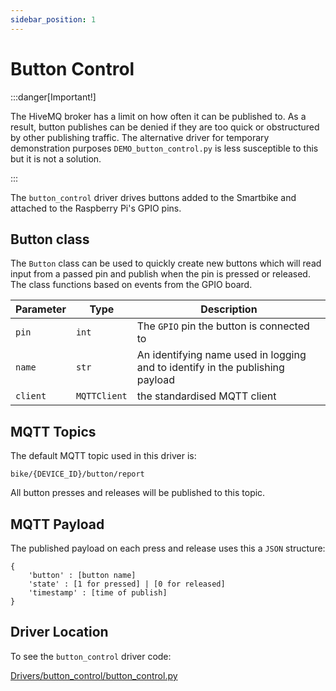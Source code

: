 ```yaml
---
sidebar_position: 1
---
```


# Button Control

:::danger[Important!]

The HiveMQ broker has a limit on how often it can be published to. As a result, button publishes can be denied if they are too quick or obstructured by other publishing traffic. The alternative driver for temporary demonstration purposes `DEMO_button_control.py` is less susceptible to this but it is not a solution.

:::

The `button_control` driver drives buttons added to the Smartbike and attached to the Raspberry Pi's GPIO pins.

## Button class

The `Button` class can be used to quickly create new buttons which will read input from a passed pin and publish when the pin is pressed or released. The class functions based on events from the GPIO board.

| Parameter | Type | Description |
| ---- | ---- | ---- |
| `pin` | `int` | The `GPIO` pin the button is connected to |
| `name` | `str` | An identifying name used in logging and to identify in the publishing payload |
| `client` | `MQTTClient` | the standardised MQTT client |

## MQTT Topics

The default MQTT topic used in this driver is:

`bike/{DEVICE_ID}/button/report`

All button presses and releases will be published to this topic.

## MQTT Payload

The published payload on each press and release uses this a `JSON` structure:

```
{
    'button' : [button name]
    'state' : [1 for pressed] | [0 for released]
    'timestamp' : [time of publish]
}
```

## Driver Location

To see the `button_control` driver code:

[Drivers/button_control/button_control.py](https://github.com/Redback-Operations/redback-smartbike-iot/blob/main/Drivers/button_control/button_control.py)
